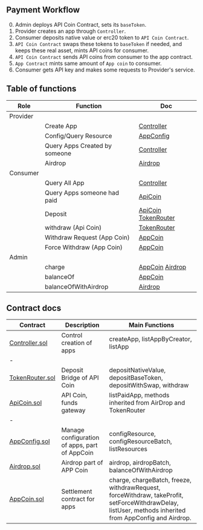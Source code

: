 
## Payment Workflow
0. Admin deploys API Coin Contract, sets its `baseToken`.
1. Provider creates an app through `Controller`.
2. Consumer deposits native value or erc20 token to `API Coin Contract`.
3. `API Coin Contract` swaps these tokens to `baseToken` if needed, 
    and keeps these real asset, mints API coins for consumer.
4. `API Coin Contract` sends API coins from consumer to the app contract.
5. `App Contract` mints same amount of `App coin` to consumer. 
6. Consumer gets API key and makes some requests to Provider's service.

## Table of functions

|Role|  Function   | Doc  |
|  ----|  ----  | ----  |
| Provider|    |   |
| | Create App  | [Controller](Controller.md) |
| | Config/Query Resource  | [AppConfig](AppConfig.md) |
| | Query Apps Created by someone  | [Controller](Controller.md) |
| | Airdrop  | [Airdrop](Airdrop.md) |
| Consumer|    |   |
| | Query All App  | [Controller](Controller.md) |
| | Query Apps someone had paid  | [ApiCoin](APICoin.md) |
| | Deposit  | [ApiCoin](APICoin.md) [TokenRouter](TokenRouter.md) |
| | withdraw (Api Coin) | [TokenRouter](TokenRouter.md) |
| | Withdraw Request (App Coin) | [AppCoin](APPCoin.md) |
| | Force Withdraw (App Coin) | [AppCoin](APPCoin.md) |
| Admin|    |   |
| | charge  | [AppCoin](APPCoin.md) [Airdrop](Airdrop.md) |
| | balanceOf  | [AppCoin](APPCoin.md) |
| | balanceOfWithAirdrop  | [Airdrop](Airdrop.md) |

## Contract docs

|  Contract   | Description  | Main Functions |
|  ----  | ----  | ---- |
|  [Controller.sol](Controller.md)  | Control creation of apps  | createApp, listAppByCreator, listApp |
|  -  |   |  |
|[TokenRouter.sol](TokenRouter.md)| Deposit Bridge of API Coin|depositNativeValue, depositBaseToken, depositWithSwap, withdraw|
|[ApiCoin.sol](APICoin.md) |API Coin, funds gateway|listPaidApp, methods inherited from AirDrop and TokenRouter|
|  -  |   |  |
|[AppConfig.sol](AppConfig.md)|Manage configuration of apps, part of AppCoin|configResource, configResourceBatch, listResources|
|  [Airdrop.sol](Airdrop.md)  | Airdrop part of APP Coin  | airdrop, airdropBatch, balanceOfWithAirdrop |
|[AppCoin.sol](APPCoin.md)|Settlement contract for apps|charge, chargeBatch, freeze, withdrawRequest, forceWithdraw, takeProfit, setForceWithdrawDelay, listUser, methods inherited from AppConfig and Airdrop.|

